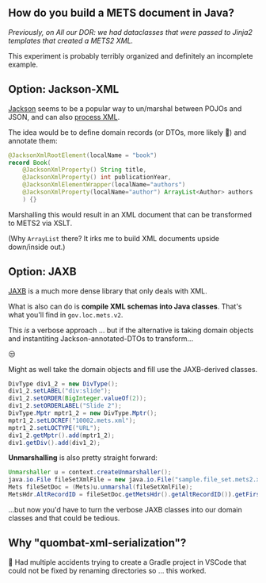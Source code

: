 ## How do you build a METS document in Java?

_Previously, on All our DOR: we had dataclasses that were passed to Jinja2 templates that created a METS2 XML._

This experiment is probably terribly organized and definitely an incomplete example.

## Option: Jackson-XML

[Jackson](https://github.com/FasterXML/jackson/) seems to be a popular way to un/marshal between POJOs and JSON, and can also [process XML](https://github.com/FasterXML/jackson-dataformat-xml).

The idea would be to define domain records (or DTOs, more likely :grimacing:) and annotate them:

```java
@JacksonXmlRootElement(localName = "book")
record Book(
    @JacksonXmlProperty() String title,
    @JacksonXmlProperty() int publicationYear,
    @JacksonXmlElementWrapper(localName="authors")
    @JacksonXmlProperty(localName="author") ArrayList<Author> authors
    ) {}
```

Marshalling this would result in an XML document that can be transformed to METS2 via XSLT.

(Why `ArrayList` there? It irks me to build XML documents upside down/inside out.)

## Option: JAXB

[JAXB](https://github.com/eclipse-ee4j/jaxb-ri) is a much more dense library that only deals with XML.

What is also can do is **compile XML schemas into Java classes**. That's what you'll find in `gov.loc.mets.v2`.

This _is_ a verbose approach ... but if the alternative is taking domain objects and instantiting Jackson-annotated-DTOs to transform...

:unamused:

Might as well take the domain objects and fill use the JAXB-derived classes.

```java
DivType div1_2 = new DivType();
div1_2.setLABEL("div:slide");
div1_2.setORDER(BigInteger.valueOf(2));
div1_2.setORDERLABEL("Slide 2");
DivType.Mptr mptr1_2 = new DivType.Mptr();
mptr1_2.setLOCREF("10002.mets.xml");
mptr1_2.setLOCTYPE("URL");
div1_2.getMptr().add(mptr1_2);
div1.getDiv().add(div1_2);
```

**Unmarshalling** is also pretty straight forward:

```java
Unmarshaller u = context.createUnmarshaller();
java.io.File fileSetXmlFile = new java.io.File("sample.file_set.mets2.xml");
Mets fileSetDoc = (Mets)u.unmarshal(fileSetXmlFile);
MetsHdr.AltRecordID = fileSetDoc.getMetsHdr().getAltRecordID()).getFirst();
```

...but now you'd have to turn the verbose JAXB classes into our domain classes and that could be tedious. 

## Why "quombat-xml-serialization"?

:face_with_head_bandage: Had multiple accidents trying to create a Gradle project in VSCode that could not be fixed by renaming directories so ... this worked.	 


